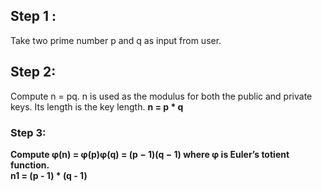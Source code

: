 <h2>Step 1 :</h1>
Take two prime number p and q as input from user.
<h2>Step 2:</h2>
Compute n = pq. n is used as the modulus for both the public and private keys. Its length is the key length.
<b>n = p * q

<h3>Step 3:</h3>
Compute φ(n) = φ(p)φ(q) = (p − 1)(q − 1) where φ is Euler’s totient function.
<br>n1 = (p - 1) * (q - 1)
